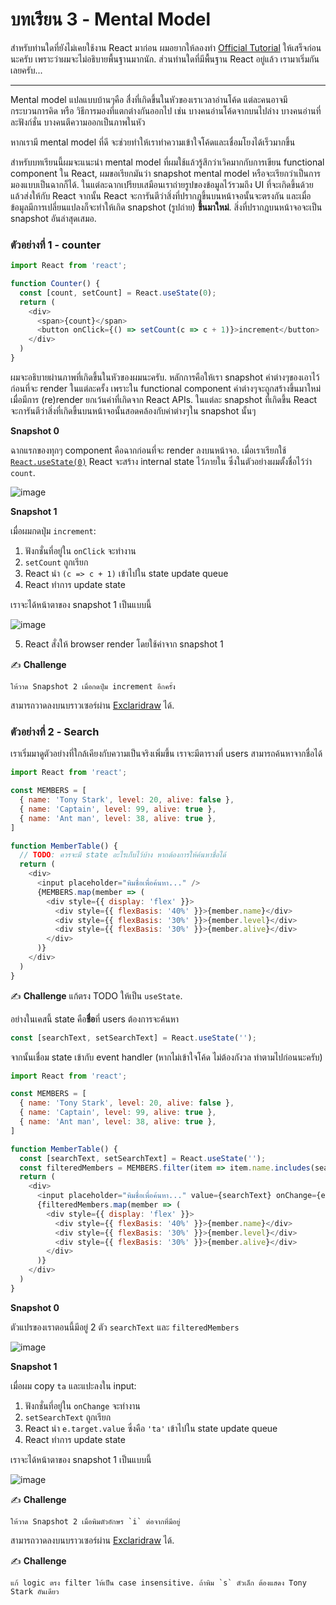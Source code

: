 # บทเรียน 3 - Mental Model

สำหรับท่านใดที่ยังไม่เคยใช้งาน React มาก่อน ผมอยากให้ลองทำ [Official Tutorial](https://reactjs.org/tutorial/tutorial.html) ให้เสร็จก่อนนะครับ เพราะว่าผมจะไม่อธิบายพื้นฐานมากนัก. ส่วนท่านใดที่มีพื้นฐาน React อยู่แล้ว เรามาเริ่มกันเลยครับ...

---

Mental model แปลแบบบ้านๆคือ สื่งที่เกิดขึ้นในหัวของเราเวลาอ่านโค้ด แต่ละคนอาจมีกระบวนการคิด หรือ วิธีการมองที่แตกต่างกันออกไป เช่น บางคนอ่านโค้ดจากบนไปล่าง บางคนอ่านที่ละฟังก์ชั่น บางคนตีความออกเป็นภาพในหัว

หากเรามี mental model ที่ดี จะช่วยทำให้เราทำความเข้าใจโค้ดและเชื่อมโยงได้เร็วมากขึ้น

สำหรับบทเรียนนี้ผมจะแนะนำ mental model ที่ผมใช้แล้วรู้สึกว่าเวิคมากกับการเขียน functional component ใน React, ผมขอเรียกมันว่า snapshot mental model หรือจะเรียกว่าเป็นการมองแบบเป็นฉากก็ได้. ในแต่ละฉากเปรียบเสมือนเราถ่ายรูปของข้อมูลไว้รวมถึง UI ที่จะเกิดขึ้นด้วยแล้วส่งให้กับ React จากนั้น React จะการันตีว่าสิ่งที่ปรากฎขึ้นบนหน้าจอนั้นจะตรงกัน และเมื่อข้อมูลมีการเปลี่ยนแปลงก็จะทำให้เกิด snapshot (รูปถ่าย) **ขึ้นมาใหม่**. สิ่งที่ปรากฎบนหน้าจอจะเป็น snapshot อันล่าสุดเสมอ.

### ตัวอย่างที่ 1 - counter

```js
import React from 'react';

function Counter() {
  const [count, setCount] = React.useState(0);
  return (
    <div>
      <span>{count}</span>
      <button onClick={() => setCount(c => c + 1)}>increment</button>
    </div>
  )
}
```

ผมจะอธิบายผ่านภาพที่เกิดขึ้นในหัวของผมนะครับ. หลักการคือให้เรา snapshot ค่าต่างๆของเอาไว้ก่อนที่จะ render ในแต่ละครั้ง เพราะใน functional component ค่าต่างๆจะถูกสร้างขึ้นมาใหม่เมื่อมีการ (re)render ยกเว้นค่าที่เกิดจาก React APIs. ในแต่ละ snapshot ที่เกิดขึ้น React จะการันตีว่าสิ่งที่เกิดขึ้นบนหน้าจอนั้นสอดคล้องกับค่าต่างๆใน snapshot นั้นๆ

**Snapshot 0**

ฉากแรกของทุกๆ component คือฉากก่อนที่จะ render ลงบนหน้าจอ. เมื่อเราเรียกใช้ [`React.useState(0)`](https://reactjs.org/docs/hooks-reference.html#usestate) React จะสร้าง internal state ไว้ภายใน ซึ่งในตัวอย่างผมตั้งชื่อไว้ว่า `count`.

![image](https://user-images.githubusercontent.com/18292247/146857334-7cf5e6a5-4dbc-414f-84ac-4b82a325197b.png)

**Snapshot 1**

เมื่อผมกดปุ่ม `increment`:

1. ฟังกชั่นที่อยู่ใน `onClick` จะทำงาน
2. `setCount` ถูกเรียก
3. React นำ `(c => c + 1)` เข้าไปใน state update queue
4. React ทำการ update state

เราจะได้หน้าตาของ snapshot 1 เป็นแบบนี้

![image](https://user-images.githubusercontent.com/18292247/146858231-63a74c20-ad7f-49b7-b2a9-2005f6d91c3d.png)


5. React สั่งให้ browser render โดยใช้ค่าจาก snapshot 1

✍️ **Challenge**
```
ให้วาด Snapshot 2 เมื่อกดปุ่ม increment อีกครั้ง
```
สามารถวาดลงบนบราวเซอร์ผ่าน [Exclaridraw](https://excalidraw.com/) ได้.

### ตัวอย่างที่ 2 - Search

เราเริ่มมาดูตัวอย่างที่ใกล้เคียงกับความเป็นจริงเพิ่มขึ้น เราจะมีตารางที่ users สามารถค้นหาจากชื่อได้

```js
import React from 'react';

const MEMBERS = [
  { name: 'Tony Stark', level: 20, alive: false },
  { name: 'Captain', level: 99, alive: true },
  { name: 'Ant man', level: 38, alive: true },
]

function MemberTable() {
  // TODO: ควรจะมี state อะไรเก็บไว้บ้าง หากต้องการให้ค้นหาชื่อได้
  return (
    <div>
      <input placeholder="พิมชื่อเพื่อค้นหา..." />
      {MEMBERS.map(member => (
        <div style={{ display: 'flex' }}>
          <div style={{ flexBasis: '40%' }}>{member.name}</div>
          <div style={{ flexBasis: '30%' }}>{member.level}</div>
          <div style={{ flexBasis: '30%' }}>{member.alive}</div>
        </div>
      )}
    </div>
  )
}
```

✍️ **Challenge**
แก้ตรง TODO ให้เป็น `useState`.

อย่างในเคสนี้ state คือ**ชื่อ**ที่ users ต้องการจะค้นหา

```js
const [searchText, setSearchText] = React.useState('');
```

จากนั้นเชื่อม state เข้ากับ event handler (หากไม่เข้าใจโค้ด ไม่ต้องกังวล ทำตามไปก่อนนะครับ)

```js
import React from 'react';

const MEMBERS = [
  { name: 'Tony Stark', level: 20, alive: false },
  { name: 'Captain', level: 99, alive: true },
  { name: 'Ant man', level: 38, alive: true },
]

function MemberTable() {
  const [searchText, setSearchText] = React.useState('');
  const filteredMembers = MEMBERS.filter(item => item.name.includes(searchText));
  return (
    <div>
      <input placeholder="พิมชื่อเพื่อค้นหา..." value={searchText} onChange={e => setSearchText(e.target.value)} />
      {filteredMembers.map(member => (
        <div style={{ display: 'flex' }}>
          <div style={{ flexBasis: '40%' }}>{member.name}</div>
          <div style={{ flexBasis: '30%' }}>{member.level}</div>
          <div style={{ flexBasis: '30%' }}>{member.alive}</div>
        </div>
      )}
    </div>
  )
}
```

**Snapshot 0**

ตัวแปรของเราตอนนี้มีอยู่ 2 ตัว `searchText` และ `filteredMembers`

![image](https://user-images.githubusercontent.com/18292247/147025404-4cd06eaa-c0cd-4b75-9c83-2ad93cb91811.png)

**Snapshot 1**

เมื่อผม copy `ta` และแปะลงใน input:

1. ฟังกชั่นที่อยู่ใน `onChange` จะทำงาน
2. `setSearchText` ถูกเรียก
3. React นำ `e.target.value` ซึ่งคือ `'ta'` เข้าไปใน state update queue
4. React ทำการ update state

เราจะได้หน้าตาของ snapshot 1 เป็นแบบนี้

![image](https://user-images.githubusercontent.com/18292247/147025810-3af3e220-9962-4993-8075-f5ded22caa83.png)

✍️ **Challenge**
```
ให้วาด Snapshot 2 เมื่อพิมตัวอักษร `i` ต่อจากที่มีอยู่
```
สามารถวาดลงบนบราวเซอร์ผ่าน [Exclaridraw](https://excalidraw.com/) ได้.

✍️ **Challenge**
```
แก้ logic ตรง filter ให้เป็น case insensitive. ถ้าพิม `s` ตัวเล็ก ต้องแสดง Tony Stark อันเดียว
```

